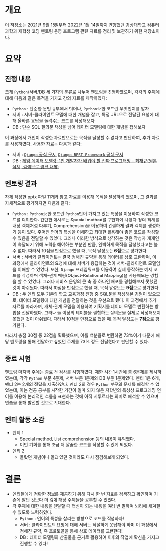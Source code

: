 # 개요
이 저장소는 2021년 9월 15일부터 2022년 1월 14일까지 진행했던 경상대학교 컴퓨터과학과 재학생 코딩 멘토링 운영 프로그램 관련 자료를 정리 및 보관하기 위한 저장소이다.
# 요약
## 진행 내용
크게 `Python`/서버/DB 세 가지의 분류로 나누어 멘토링을 진행하였으며, 각각의 주제에 대해 다음과 같은 목적을 가지고 강의 자료를 제작하였다:

- `Python` : 단순한 문법 공부에서 벗어나, `Pythonic`한 코드란 무엇인지를 알자
- 서버 : 서버-클라이언트 모델에 대한 개념을 잡고, 특정 URL으로 전달된 요청에 대해 올바른 응답을 돌려주는 코드를 작성해보자
- DB : 단순 SQL 질의문 작성을 넘어 데이터 모델링에 대한 개념을 접해보자

이 과정에서 개인이 작성한 자료만으로는 목적을 달성할 수 없다고 판단하여, 추가 자료를 사용하였다. 사용한 자료는 다음과 같다:

- 서버 : [`Django` 공식 문서](https://docs.djangoproject.com/en/4.0/), [`Django REST Framework` 공식 문서](https://www.django-rest-framework.org/tutorial/quickstart/)
- DB : [게임 데이터 모델링: 1인 개발자가 배워야 할 진짜 프로그래밍 - 최재규(원본 삭제, 검색으로 링크 대체)](https://pdfslide.net/engineering/kgc2014--559c0e872ee3a.html)
## 멘토링 결과
자체 작성한 pptx 파일 11개와 참고 자료를 이용해 목적을 달성하려 했으며, 그 결과를 자체적으로 평가하자면 다음과 같다:

- `Python` : `Pythonic`한 코드란 `Python`만이 가지고 있는 특성을 이용하여 작성한 코드를 의미한다. 간단한 예시로는 Special method를 구현하여 사용자 정의 객체를 내장 객체처럼 다루기, Comprehension을 이용하여 간결하게 결과 객체를 생성하기 등이 있다. 주어진 언어의 특성을 이해하고 최대한 활용해야 좋은 코드를 작성할 수 있음을 전달할 수 있었다. 그러나 이러한 방식으로 생각하는 것은 작성자 개개인이 숙달되기 위해 노력을 해야하는 부분인 만큼, 완벽하게 목적을 달성했다고는 볼 수 없다. 따라서 10점을 만점으로 했을 때, 목적 달성도는 **6점**으로 평가한다.
- 서버 : 서버와 클라이언트는 결국 정해진 규약을 통해 데이터를 상호 교환하며, 이 과정에서 클라이언트의 요청에 대해 서버가 응답하는 것이 서버-클라이언트 모델임을 이해할 수 있었다. 또한, `Django` 프레임워크를 이용하여 실제 동작하는 예제 코드를 작성하며 객체-관계 매핑(Object-Relational Mapping)을 사용해보는 경험을 할 수 있었다. 그러나 서비스 운영의 큰 축 중 하나인 배포를 경험해보지 못했던 것이 아쉬웠다. 따라서 10점을 만점으로 했을 때, 목적 달성도는 **9점**으로 평가한다.
- DB : 두 멘티 모두 기존의 학교 교육과정 진행 중 SQL문을 작성해본 경험이 있으므로, 데이터 모델링에 대한 개념을 전달하는 것을 우선으로 했다. 이 과정에서 추가 자료를 따라가며, 개체-관계 모델을 이용하여 기획서를 데이터 모델로 변환하는 방법을 전달하였다. 그러나 둘 이상의 테이블을 결합하는 질의문을 실제로 작성해보지 못했던 것이 아쉬웠다. 따라서 10점을 만점으로 했을 때, 목적 달성도는 **7점**으로 평가한다.

따라서 총점 30점 중 22점을 획득했으며, 이를 백분율로 변환하면 73%이기 때문에 해당 멘토링을 통해 전달하고 싶었던 주제를 73% 정도 전달했다고 판단할 수 있다.
## 종료 시험
멘토링 마지막 주에는 종료 전 검사를 시행하였다. 제한 시간 1시간에 총 6문제를 제시하였는데, 각각 `Python` 부문 4문제, 서버 부문 1문제와 DB 부문 1문제였다. 멘티 1은 6개, 멘티 2는 2개의 정답을 제출하였다. 멘티 2의 경우 `Python` 부문의 문제를 해결할 수 없었는데, 이는 전공 공부를 시작한 기간이 얼마 되지 않은 저학년의 특성상 프로그래밍 언어를 이용해 논리적인 흐름을 표현하는 것에 아직 서투르다는 의미로 해석할 수 있으며 연습을 통해 발전할 것으로 기대한다.
## 멘티 활동 소감
- 멘티 1
  - Special method, List comprehension 등의 내용이 유익했다.
  - 이번 기회를 통해 조금 더 깔끔한 코드를 작성할 수 있게 되었다.
- 멘티 2
  - 몰랐던 개념이나 알고 있던 것이라도 다시 점검해보게 되었다.
# 결론
- 멘티들에게 정확한 정보를 제공하기 위해 다시 한 번 자료를 검색하고 확인하며 기존에 알던 것보다 더 깊게 해당 주제들을 공부할 수 있었다.
- 각 주제에 대한 내용을 전달할 때 핵심이 되는 내용을 여러 번 말하며 뇌리에 새겨질 수 있도록 노력하였다.
  - `Python` : 언어의 특성을 살리는 방향으로 코드를 작성하자!
  - 서버 : 클라이언트의 요청에 대해 서버는 적절하게 응답해야 하며 이 과정에서 정해진 규약, 즉 프로토콜을 통해 상호 데이터를 교환한다!
  - DB : 데이터 모델링의 산출물을 근거로 활용하여 이후의 작업에 확신을 가지고 진행할 수 있다!